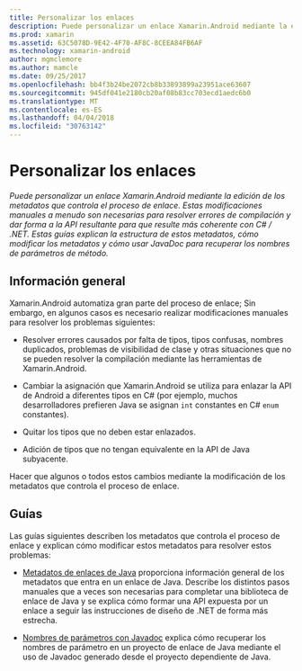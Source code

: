 ```yaml
---
title: Personalizar los enlaces
description: Puede personalizar un enlace Xamarin.Android mediante la edición de los metadatos que controla el proceso de enlace. Estas modificaciones manuales a menudo son necesarias para resolver errores de compilación y dar forma a la API resultante para que resulte más coherente con C# / .NET. Estas guías explican la estructura de estos metadatos, cómo modificar los metadatos y cómo usar JavaDoc para recuperar los nombres de parámetros de método.
ms.prod: xamarin
ms.assetid: 63C5078D-9E42-4F70-AF8C-8CEEA84FB6AF
ms.technology: xamarin-android
author: mgmclemore
ms.author: mamcle
ms.date: 09/25/2017
ms.openlocfilehash: bb4f3b24be2072cb8b33893899a23951ace63607
ms.sourcegitcommit: 945df041e2180cb20af08b83cc703ecd1aedc6b0
ms.translationtype: MT
ms.contentlocale: es-ES
ms.lasthandoff: 04/04/2018
ms.locfileid: "30763142"
---
```

# <a name="customizing-bindings"></a>Personalizar los enlaces

_Puede personalizar un enlace Xamarin.Android mediante la edición de los metadatos que controla el proceso de enlace. Estas modificaciones manuales a menudo son necesarias para resolver errores de compilación y dar forma a la API resultante para que resulte más coherente con C# / .NET. Estas guías explican la estructura de estos metadatos, cómo modificar los metadatos y cómo usar JavaDoc para recuperar los nombres de parámetros de método._


## <a name="overview"></a>Información general
 
Xamarin.Android automatiza gran parte del proceso de enlace; Sin embargo, en algunos casos es necesario realizar modificaciones manuales para resolver los problemas siguientes:

-   Resolver errores causados por falta de tipos, tipos confusas, nombres duplicados, problemas de visibilidad de clase y otras situaciones que no se pueden resolver la compilación mediante las herramientas de Xamarin.Android. 

-   Cambiar la asignación que Xamarin.Android se utiliza para enlazar la API de Android a diferentes tipos en C# (por ejemplo, muchos desarrolladores prefieren Java se asignan `int` constantes en C# `enum` constantes).

-   Quitar los tipos que no deben estar enlazados. 

-   Adición de tipos que no tengan equivalente en la API de Java subyacente. 

Hacer que algunos o todos estos cambios mediante la modificación de los metadatos que controla el proceso de enlace.


## <a name="guides"></a>Guías

Las guías siguientes describen los metadatos que controla el proceso de enlace y explican cómo modificar estos metadatos para resolver estos problemas:

-   [Metadatos de enlaces de Java](~/android/platform/binding-java-library/customizing-bindings/java-bindings-metadata.md) proporciona información general de los metadatos que entra en un enlace de Java.
    Describe los distintos pasos manuales que a veces son necesarias para completar una biblioteca de enlace de Java y se explica cómo formar una API expuesta por un enlace a seguir las instrucciones de diseño de .NET de forma más estrecha.

-   [Nombres de parámetros con Javadoc](~/android/platform/binding-java-library/customizing-bindings/naming-parameters-with-javadoc.md) explica cómo recuperar los nombres de parámetro en un proyecto de enlace de Java mediante el uso de Javadoc generado desde el proyecto dependiente de Java.


 

